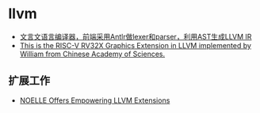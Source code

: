 # llvm
+ [文言文语言编译器，前端采用Antlr做lexer和parser，利用AST生成LLVM IR](https://github.com/noterpopo/wenyan-lang-llvm)
+ [This is the RISC-V RV32X Graphics Extension in LLVM implemented by William from Chinese Academy of Sciences.](https://gitlab.com/williamwp/riscv-rv32x-llvm)

## 扩展工作
+ [NOELLE Offers Empowering LLVM Extensions](https://github.com/arcana-lab/noelle)

